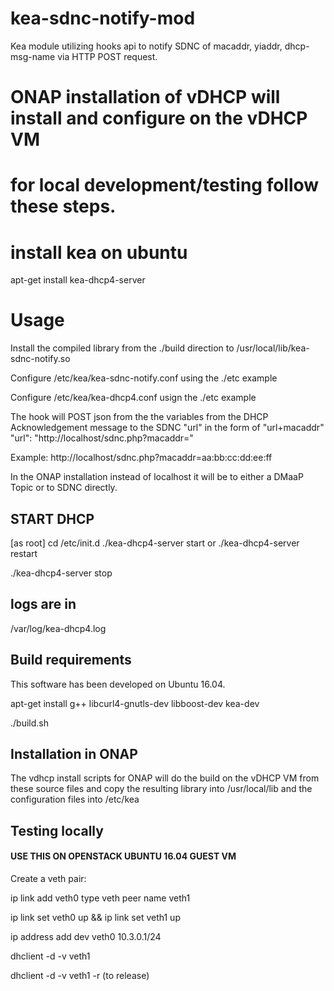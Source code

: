 #
# kea-sdnc-notify-mod

Kea module utilizing hooks api to notify SDNC of macaddr, yiaddr, dhcp-msg-name via HTTP POST request.

# ONAP installation of vDHCP will install and configure on the vDHCP VM
#
# for local development/testing follow these steps.
#

#
# install kea on ubuntu
apt-get install  kea-dhcp4-server


#
# Usage
Install the compiled library from the ./build direction to  /usr/local/lib/kea-sdnc-notify.so

Configure /etc/kea/kea-sdnc-notify.conf using the ./etc example

Configure /etc/kea/kea-dhcp4.conf usign the ./etc example

The hook will POST json from the the variables from the DHCP Acknowledgement message to the SDNC "url" in the form of "url+macaddr"
"url": "http://localhost/sdnc.php?macaddr="

Example: http://localhost/sdnc.php?macaddr=aa:bb:cc:dd:ee:ff

In the ONAP installation instead of localhost it will be to either a DMaaP Topic or to SDNC directly.


## START DHCP
[as root]
cd /etc/init.d 
./kea-dhcp4-server start or
./kea-dhcp4-server restart 

./kea-dhcp4-server stop 

## logs are in 
/var/log/kea-dhcp4.log

## Build requirements
This software has been developed on Ubuntu 16.04.  

apt-get install g++ libcurl4-gnutls-dev libboost-dev kea-dev

./build.sh

## Installation in  ONAP
The vdhcp install scripts for ONAP will do the build on the vDHCP VM from these source files and copy the resulting library into /usr/local/lib and the configuration files into /etc/kea

## Testing locally

#### USE THIS ON OPENSTACK UBUNTU 16.04 GUEST VM

Create a veth pair:

ip link add veth0 type veth peer name veth1

ip link set veth0 up && ip link set veth1 up

ip address add dev veth0 10.3.0.1/24

dhclient -d -v veth1

dhclient -d -v veth1 -r (to release) 

